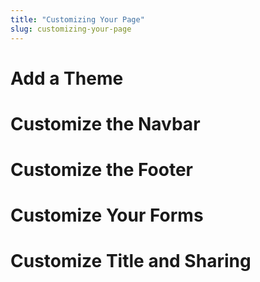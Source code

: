 ```yaml
---
title: "Customizing Your Page"
slug: customizing-your-page
---
```


# Add a Theme

# Customize the Navbar

# Customize the Footer

# Customize Your Forms

# Customize Title and Sharing
